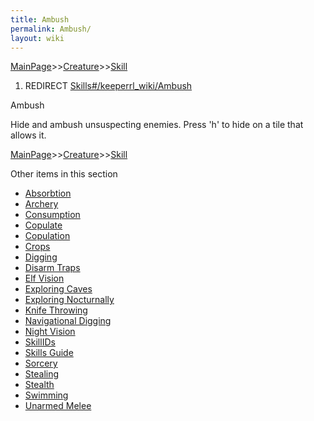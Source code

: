 ```yaml
---
title: Ambush
permalink: Ambush/
layout: wiki
---
```


[MainPage](/keeperrl_wiki/ "wikilink")>>[Creature](/keeperrl_wiki/Creature_Guide "wikilink")>>[Skill](/keeperrl_wiki/Skill "wikilink")

1.  REDIRECT [Skills\#/keeperrl_wiki/Ambush](/keeperrl_wiki/Ambush "wikilink")

Ambush

Hide and ambush unsuspecting enemies. Press 'h' to hide on a tile that
allows it.

[MainPage](/keeperrl_wiki/ "wikilink")>>[Creature](/keeperrl_wiki/Creature_Guide "wikilink")>>[Skill](/keeperrl_wiki/Skill "wikilink")

Other items in this section
-    [Absorbtion](/keeperrl_wiki/Absorbtion "wikilink")
-    [Archery](/keeperrl_wiki/Archery "wikilink")
-    [Consumption](/keeperrl_wiki/Consumption "wikilink")
-    [Copulate](/keeperrl_wiki/Copulate "wikilink")
-    [Copulation](/keeperrl_wiki/Copulation "wikilink")
-    [Crops](/keeperrl_wiki/Crops "wikilink")
-    [Digging](/keeperrl_wiki/Digging "wikilink")
-    [Disarm Traps](/keeperrl_wiki/Disarm_Traps "wikilink")
-    [Elf Vision](/keeperrl_wiki/Elf_Vision "wikilink")
-    [Exploring Caves](/keeperrl_wiki/Exploring_Caves "wikilink")
-    [Exploring Nocturnally](/keeperrl_wiki/Exploring_Nocturnally "wikilink")
-    [Knife Throwing](/keeperrl_wiki/Knife_Throwing "wikilink")
-    [Navigational Digging](/keeperrl_wiki/Navigational_Digging "wikilink")
-    [Night Vision](/keeperrl_wiki/Night_Vision "wikilink")
-    [SkillIDs](/keeperrl_wiki/SkillIDs "wikilink")
-    [Skills Guide](/keeperrl_wiki/Skills_Guide "wikilink")
-    [Sorcery](/keeperrl_wiki/Sorcery "wikilink")
-    [Stealing](/keeperrl_wiki/Stealing "wikilink")
-    [Stealth](/keeperrl_wiki/Stealth "wikilink")
-    [Swimming](/keeperrl_wiki/Swimming "wikilink")
-    [Unarmed Melee](/keeperrl_wiki/Unarmed_Melee "wikilink")
